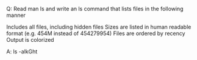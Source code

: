 Q: Read man ls and write an ls command that lists files in the following manner

Includes all files, including hidden files
Sizes are listed in human readable format (e.g. 454M instead of 454279954)
Files are ordered by recency
Output is colorized

A: ls -alkGht
